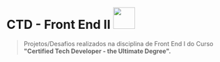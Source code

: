 # CTD - Front End II <img src="https://assets.digitalhouse.com/content/br/ctd/html.png" height="50px" width= "50px">


>Projetos/Desafios realizados na disciplina de Front End I do Curso
> **"Certified Tech Developer - the Ultimate Degree".**
